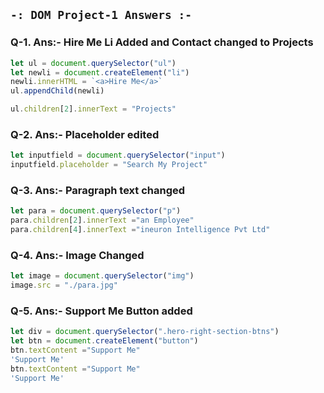 ## `-: DOM Project-1 Answers :-`
### Q-1. Ans:- Hire Me Li Added and Contact changed to Projects
``` JavaScript
let ul = document.querySelector("ul")
let newli = document.createElement("li")
newli.innerHTML = `<a>Hire Me</a>`
ul.appendChild(newli)

ul.children[2].innerText = "Projects"
```
### Q-2. Ans:- Placeholder edited
```JavaScript
let inputfield = document.querySelector("input")
inputfield.placeholder = "Search My Project"
```

### Q-3. Ans:- Paragraph text changed
```JavaScript
let para = document.querySelector("p")
para.children[2].innerText ="an Employee"
para.children[4].innerText ="ineuron Intelligence Pvt Ltd"
```
### Q-4. Ans:- Image Changed
```javaScript
let image = document.querySelector("img")
image.src = "./para.jpg"
```
### Q-5. Ans:- Support Me Button added
```JavaScript
let div = document.querySelector(".hero-right-section-btns")
let btn = document.createElement("button")
btn.textContent ="Support Me"
'Support Me'
btn.textContent ="Support Me"
'Support Me'
```